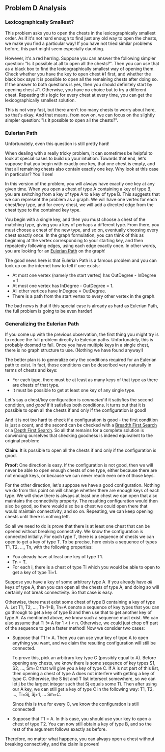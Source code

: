 Problem D Analysis
------------------

### Lexicographically Smallest?

This problem asks you to open the chests in the lexicographically smallest order. As if it's not hard enough to find just any old way to open the chests, we make you find a particular way! If you have not tried similar problems before, this part might seem especially daunting.

However, it's a red herring. Suppose you can answer the following simpler question: "Is it possible at all to open all the chests?". Then you can use that as a black box to find the lexicographically smallest way of opening them. Check whether you have the key to open chest #1 first, and whether the black box says it is possible to open all the remaining chests after doing so. If the answer to both questions is yes, then you should definitely start by opening chest #1. Otherwise, you have no choice but to try a different chest. Repeating this logic for every chest at every time, you can get the lexicographically smallest solution.

This is not very fast, but there aren't too many chests to worry about here, so that's okay. And that means, from now on, we can focus on the slightly simpler question: "Is it possible to open all the chests?".

  

### Eulerian Path

Unfortunately, even this question is still pretty hard!

When dealing with a really tricky problem, it can sometimes be helpful to look at special cases to build up your intuition. Towards that end, let's suppose that you begin with exactly one key, that one chest is empty, and that all remaining chests also contain exactly one key. Why look at this case in particular? You'll see!

In this version of the problem, you will always have exactly one key at any given time. When you open a chest of type A containing a key of type B, you are switching from a key of type A to a key of type B. This suggests that we can represent the problem as a graph. We will have one vertex for each chest/key type, and for every chest, we will add a directed edge from the chest type to the contained key type.

You begin with a single key, and then you must choose a chest of the matching type, giving you a key of perhaps a different type. From there, you must choose a chest of the new type, and so on, eventually choosing every chest exactly once. In the graph formulation, you can think of this as beginning at the vertex corresponding to your starting key, and then repeatedly following edges, using each edge exactly once. In other words, you are looking for an  [Eulerian Path](https://www.google.com/search?q=eulerian+path)  on the graph!

The good news here is that Eulerian Path is a famous problem and you can look up on the internet how to tell if one exists:

-   At most one vertex (namely the start vertex) has OutDegree - InDegree = 1.
-   At most one vertex has InDegree - OutDegree = 1.
-   All other vertices have InDegree = OutDegree.
-   There is a path from the start vertex to every other vertex in the graph.

The bad news is that if this special case is already as hard as Eulerian Path, the full problem is going to be even harder!

  

### Generalizing the Eulerian Path

If you come up with the previous observation, the first thing you might try is to reduce the full problem directly to Eulerian paths. Unfortunately, this is probably doomed to fail. Once you have multiple keys in a single chest, there is no graph structure to use. (Nothing we have found anyway!)

The better plan is to generalize only the conditions required for an Eulerian path to exist. In fact, those conditions can be described very naturally in terms of chests and keys:

-   For each type, there must be at least as many keys of that type as there are chests of that type.
-   It must be possible to get at least one key of any single type.

Let's say a chest/key configuration is  _connected_  if it satisfies the second condition, and  _good_  if it satisfies both conditions. It turns out that it is possible to open all the chests if and only if the configuration is good!

And it is not too hard to check if a configuration is good - the first condition is just a count, and the second can be checked with a  [Breadth First Search](https://www.google.com/search?q=breadth+first+search)  or a  [Depth First Search](https://www.google.com/search?q=depth+first+search). So all that remains for a complete solution is convincing ourselves that checking goodness is indeed equivalent to the original problem:

  
**Claim:**  It is possible to open all the chests if and only if the configuration is good.

**Proof:**  One direction is easy. If the configuration is not good, then we will never be able to open enough chests of one type, either because there are not enough keys, or because we can never reach even one of those keys.

For the other direction, let's suppose we have a good configuration. Nothing we do from this point on will change whether there are enough keys of each type. We will show there is always at least one chest we can open that also maintains the connectivity property. The resulting configuration would then also be good, so there would also be a chest we could open there that would maintain connectivity, and so on. Repeating, we can keep opening chests until there is nothing left.

So all we need to do is prove that there is at least one chest that can be opened without breaking connectivity. We know the configuration is connected initially. For each type T, there is a sequence of chests we can open to get a key of type T. To be precise, here exists a sequence of types T1, T2, ..., Tn, with the following properties:

-   You already have at least one key of type T1.
-   Tn  = T.
-   For each i, there is a chest of type Ti  which you would be able to open to get a key of type Ti+1.

Suppose you have a key of some arbitrary type A. If you already have  _all_  keys of type A, then you can open all the chests of type A, and doing so will certainly not break connectivity. So that case is easy.

Otherwise, there must exist some chest of type B containing a key of type A. Let T1, T2, ..., Tn-1=B, Tn=A denote a sequence of key types that you can go through to get a key of type B and then use that to get another key of type A. As mentioned above, we know such a sequence must exist. We can also assume that Ti  != A for 1 < i < n. Otherwise, we could just chop off part of the sequence to get a faster method! Now we consider two cases:

-   Suppose that T1  != A. Then you can use your key of type A to open anything you want, and we claim the resulting configuration will still be connected.  
      
    To prove this, pick an arbitrary key type C (possibly equal to A). Before opening any chests, we know there is some sequence of key types S1, S2, ..., Sm=C that will give you a key of type C. If A is not part of this list, then opening a chest of type A does not interfere with getting a key of type C. Otherwise, the S list and T list intersect somewhere, so we can let j be the largest integer such that Sj  equals some Ti. Then after using our A key, we can still get a key of type C in the following way: T1, T2, ..., Ti=Sj, Sj+1, ... Sm=C.  
      
    Since this is true for every C, we know the configuration is still connected!  
      
    
-   Suppose that T1  = A. In this case, you should use your key to open a chest of type T2. You can now still obtain a key of type B, and so the rest of the argument follows exactly as before.

Therefore, no matter what happens, you can always open a chest without breaking connectivity, and the claim is proven!

